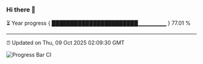 ### Hi there 👋

⏳ Year progress { ███████████████████████▁▁▁▁▁▁▁ } 77.01 %

---

⏰ Updated on Thu, 09 Oct 2025 02:09:30 GMT

![Progress Bar CI](https://github.com/IshwaranRudhara/GIT-ACTION/workflows/Progress%20Bar%20CI/badge.svg)
